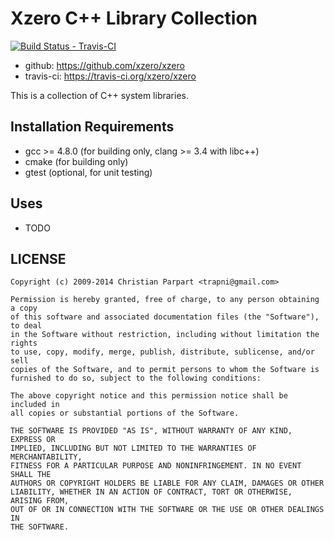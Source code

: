 # Xzero C++ Library Collection

[ ![Build Status - Travis-CI](https://secure.travis-ci.org/xzero/xzero.png) ](http://travis-ci.org/xzero/xzero)

- github: https://github.com/xzero/xzero
- travis-ci: https://travis-ci.org/xzero/xzero

This is a collection of C++ system libraries.

## Installation Requirements

- gcc >= 4.8.0 (for building only, clang >= 3.4 with libc++)
- cmake (for building only)
- gtest (optional, for unit testing)

## Uses

- TODO

LICENSE
-------

```
Copyright (c) 2009-2014 Christian Parpart <trapni@gmail.com>

Permission is hereby granted, free of charge, to any person obtaining a copy
of this software and associated documentation files (the "Software"), to deal
in the Software without restriction, including without limitation the rights
to use, copy, modify, merge, publish, distribute, sublicense, and/or sell
copies of the Software, and to permit persons to whom the Software is
furnished to do so, subject to the following conditions:

The above copyright notice and this permission notice shall be included in
all copies or substantial portions of the Software.

THE SOFTWARE IS PROVIDED "AS IS", WITHOUT WARRANTY OF ANY KIND, EXPRESS OR
IMPLIED, INCLUDING BUT NOT LIMITED TO THE WARRANTIES OF MERCHANTABILITY,
FITNESS FOR A PARTICULAR PURPOSE AND NONINFRINGEMENT. IN NO EVENT SHALL THE
AUTHORS OR COPYRIGHT HOLDERS BE LIABLE FOR ANY CLAIM, DAMAGES OR OTHER
LIABILITY, WHETHER IN AN ACTION OF CONTRACT, TORT OR OTHERWISE, ARISING FROM,
OUT OF OR IN CONNECTION WITH THE SOFTWARE OR THE USE OR OTHER DEALINGS IN
THE SOFTWARE.
```
